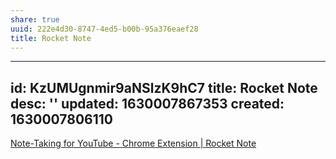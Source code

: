 ```yaml
---
share: true
uuid: 222e4d30-8747-4ed5-b00b-95a376eaef28
title: Rocket Note
---
```

---
id: KzUMUgnmir9aNSlzK9hC7
title: Rocket Note
desc: ''
updated: 1630007867353
created: 1630007806110
---

[Note-Taking for YouTube - Chrome Extension | Rocket Note](https://getrocketnote.com/)
